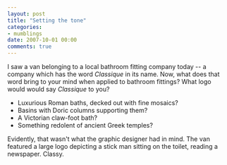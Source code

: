```yaml
---
layout: post
title: "Setting the tone"
categories:
- mumblings
date: 2007-10-01 00:00
comments: true
---
```


<p>I saw a van belonging to a local bathroom fitting company today -- a company which has the word <em>Classique</em> in its name. Now, what does that word bring to your mind when applied to bathroom fittings? What logo would would say <em>Classique</em> to you?</p>

<ul>
<li>Luxurious Roman baths, decked out with fine mosaics?</li>
<li>Basins with Doric columns supporting them?</li>
<li>A Victorian claw-foot bath?</li>
<li>Something redolent of ancient Greek temples?</li>
</ul>

<p>Evidently, that wasn't what the graphic designer had in mind. The van featured a large logo depicting a stick man sitting on the toilet, reading a newspaper. Classy.</p>


